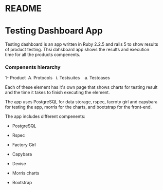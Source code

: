 # README

# Testing Dashboard App
Testing dashboard is an app written in Ruby 2.2.5 and rails 5 to show results of product testing. Thsi dahsboard app shows the results and execution time for all the products compenents.

### Compenents hierarchy

1- Product
&nbsp;A. Protocols
&nbsp;&nbsp;i. Testsuites
&nbsp;&nbsp;&nbsp;a. Testcases

Each of these element has it's own page that shows charts for testing result and the time it takes to finish executing the element.


The app uses PostgreSQL for data storage, rspec, facroty girl and capybara for testing the app, morris for the charts, and bootstrap for the front-end.

The app includes different compenents:

* PostgreSQL

* Rspec

* Factory Girl

* Capybara

* Devise

* Morris charts

* Bootstrap

###
